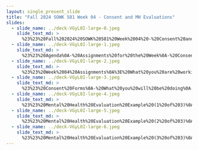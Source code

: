 ```yaml
---
layout: single_present_slide
title: "Fall 2024 SOWK 581 Week 04 - Consent and MH Evaluations"
slides:
  - slide_name: ../deck-VGyL0I-large-0.jpeg
    slide_text_md: >
      %23%23%20Fall%202024%20SOWK%20581%20Week%2004%20-%20Consent%20and%20MH%20Evaluations%0Atitle:%20Fall%202024%20SOWK%20581%20Week%2004%20-%20Consent%20and%20MH%20Evaluations%0Adate:%202024-09-12%2023:20:00%0Alocation:%20Heritage%20University%0Atags:%0A%20%20-%20Heritage%20University%0A%20%20-%20MSW%20Program%0A%20%20-%20SOWK%20581%0Apresentation_video:%20%0Adescription:%20%3E%0AIn%20week%20four,%20we%20are%20delving%20into%20the%20work%20of%20assessment.%20This%20week%20is%20asynchronous,%20so%20there%20are%20no%20in-person%20class%20sessions.%20Students%20will%20be%20reading%20the%20textbook%20with%20content%20related%20to%20biopsychosocial%20assessments,%20engaging%20in%20forums%20related%20to%20that,%20developing%20a%20consent%20form,%20the%20types%20of%20content%20and%20questions%20used%20in%20assessment,%20and%20developing%20a%20diagnosis%20and/or%20mental%20status%20examination.%0AThe%20Learning%20Objectives%20for%20this%20week%20include:%0A-%20Students%20will%20be%20able%20to%20identify%20the%20common%20categories%20for%20biopsychosocial%20assessments%20and%20what%20information%20clinicians%20generally%20gather%20in%20those%20sessions.%0A-%20Students%20will%20be%20able%20to%20develop%20an%20initial%20draft%20of%20the%20informed%20consent%20form%20they%20will%20use%20for%20their%20case%20study%20paper.%0A-%20Students%20will%20practice%20assessing%20for%20a%20mental%20status%20examination.
  - slide_name: ../deck-VGyL0I-large-1.jpeg
    slide_text_md: >
      %23%23%20Agenda%0A-%20Assignments%20for%20the%20Week%0A-%20Consent%20form%0A-%20MH%20Evaluations%20(Biopsychosocial%20Assessments)
  - slide_name: ../deck-VGyL0I-large-2.jpeg
    slide_text_md: >
      %23%23%20Week%2004%20Assignments%0A%3E%20What%20you%20are%20working%20on%20this%20week%0ARead%20Chapter%2003%20of%20the%20textbook%0AMake%20at%20least%20six%20replies%20across%20the%20forums%0A-%20Chapter%2003%20Reflection%20Questions%0A-%20Developing%20a%20Consent%20Form%20for%20the%20Case%20Study%20Paper%0A-%20Questions%20Used%20and%20Content%20Evaluated%20in%20Developing%20a%20Biopsychosocial%20Assessment%0A-%20Actor%20Representation%20of%20Mental%20Health%20Disorder%20and%20Mental%20Status%20Examination
  - slide_name: ../deck-VGyL0I-large-3.jpeg
    slide_text_md: >
      %23%23%20Consent%20Forms%0A-%20What%20you%20will%20be%20doing%0A-%20Risks/benefits%0A-%20Confidentiality%0A-%20Voluntary%20participation
  - slide_name: ../deck-VGyL0I-large-4.jpeg
    slide_text_md: >
      %23%23%20Mental%20Health%20Evaluation%20Example%20(1%20of%203)%0A%3E%20The%20following%20is%20the%20mental%20health%20evaluation%20TCCH%20BHS%20uses%20for%20their%20intake%20process.%20It%20could%20be%20considered%20a%20form%20of%20a%20social%20history.%0A%3E%20This%20evaluation%20serves%20a%20couple%20of%20purposes.%20One%20to%20complete%20an%20assessment,%20determine%20a%20plan...%20etc.%20It%20is%20also%20used%20as%20a%20mechanism%20to%20demonstrate%20compliance%20with%20WAC%20and%20other%20legal%20concerns.%0A*%20Dimension%20I.%20Client%20Personal%20Information%0A%09-%20General%20information%0A*%20Dimension%20II.%20Referral%20%26%20Admitting%20Problem%0A%09-%20Referral%20and%20presenting%20problem%0A*%20Dimension%20III:%20Client%20Treatment%20History,%20Mental%20Health/Psychiatric/Substance%20Abuse%0A%09-%20History%20of%20treatment,%20and%20outcomes%0A%09-%20Substance%20abuse%20information%0A*%20Dimension%20IV:%20Family/Significant%20Other%20Mental%20Health/Psychiatric%20History%0A%09-%20Family%20history%20(homicide,%20suicide,%20mental%20health)
  - slide_name: ../deck-VGyL0I-large-5.jpeg
    slide_text_md: >
      %23%23%20Mental%20Health%20Evaluation%20Example%20(2%20of%203)%0A*%20Dimension%20V:%20Abuse/Neglect%0A%09-%20History%20of...%20location%20to%20record%20report%20information...%0A*%20Dimension%20VI:%20Crisis/Risk%20Assessment%0A%09-%20Current,%20history...%20etc%0A%09-%20Grief%20/%20loss%0A*%20Dimension%20VII:%20Client%20Medical%20History%0A%09-%20Injuries,%20diseases,%20hospitalizations%0A%09-%20Medical%20contacts%20(i.e.%20PCP)%0A%09-%20EPSDT%0A%09-%20Medications%0A*%20Dimension%20VIII:%20Psychosocial%0A%09-%20Family,%20peer,%20provider%20supports%0A%09-%20Ed%20/%20employment%20history%0A%09-%20Cultural%20issues%0A%09-%20Sexual%20orientation%0A%09-%20Strengths%20and%20interests%0A*%20Dimension%20IX:%20Legal%20Issues%0A%09-%20History%0A%09-%20Contacts%20/%20requirements
  - slide_name: ../deck-VGyL0I-large-6.jpeg
    slide_text_md: >
      %23%23%20Mental%20Health%20Evaluation%20Example%20(3%20of%203)%0A*%20Dimension%20X:%20Developmental%0A%09-%20Milestones%0A%09-%20Services%0A*%20Dimension%20XI:%20Environmental%20Need/Barriers%20to%20Treatment%0A%09-%20Various%20needs%0A*%20Current%20Mental%20Status%0A%09-%20Mini%20mental%20status%20examination%0A*%20Admitting%20Diagnoses%0A*%20Inter-agency%20Services%20Needed
---
```


